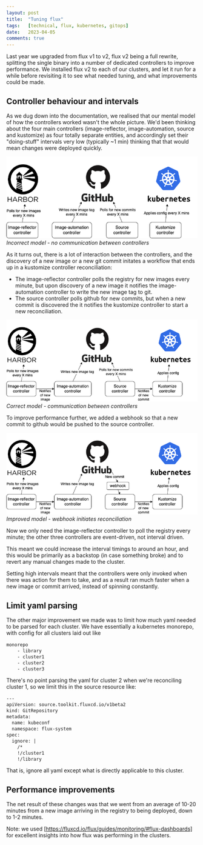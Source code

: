 ```yaml
---
layout: post
title:  "Tuning flux"
tags:   [technical, flux, kubernetes, gitops]
date:   2023-04-05
comments: true
---
```


Last year we upgraded from flux v1 to v2, flux v2 being a full rewrite, splitting the single binary into a number of dedicated controllers to improve performance. We installed flux v2 to each of our clusters, and let it run for a while before revisiting it to see what needed tuning, and what improvements could be made.

## Controller behaviour and intervals

As we dug down into the documentation, we realised that our mental model of how the controllers worked wasn't the whole picture. We'd been thinking about the four main controllers (image-reflector, image-automation, source and kustomize) as four totally separate entities, and accordingly set their "doing-stuff" intervals very low (typically ~1 min) thinking that that would mean changes were deployed quickly.

![Incorrect_model](/assets/images/flux1.png)
*Incorrect model - no communication between controllers*

As it turns out, there is a lot of interaction between the controllers, and the discovery of a new image or a new git commit initates a workflow that ends up in a kustomize controller reconciliation:

* The image-reflector controller polls the registry for new images every minute, but upon discovery of a new image it notifies the image-automation controller to write the new image tag to git.
* The source controller polls github for new commits, but when a new commit is discovered the it notifies the kustomize controller to start a new reconciliation.

![Correct_model](/assets/images/flux2.png)
*Correct model - communication between controllers*

To improve performance further, we added a webhook so that a new commit to github would be pushed to the source controller.

![Improved_model](/assets/images/flux3.png)
*Improved model - webhook initiates reconciliation*

Now we only need the image-reflector controller to poll the registry every minute; the other three controllers are event-driven, not interval driven.

This meant we could increase the interval timings to around an hour, and this would be primarily as a backstop (in case something broke) and to revert any manual changes made to the cluster.

Setting high intervals meant that the controllers were only invoked when there was action for them to take, and as a result ran much faster when a new image or commit arrived, instead of spinning constantly.

## Limit yaml parsing

The other major improvement we made was to limit how much yaml needed to be parsed for each cluster. We have essentially a kubernetes monorepo, with config for all clusters laid out like

```
monorepo
    - library
    - cluster1
    - cluster2
    - cluster3
```

There's no point parsing the yaml for cluster 2 when we're reconciling cluster 1, so we limit this in the source resource like:

```
---
apiVersion: source.toolkit.fluxcd.io/v1beta2
kind: GitRepository
metadata:
  name: kubeconf
  namespace: flux-system
spec:
  ignore: |
    /*
    !/cluster1
    !/library
```

That is, ignore all yaml except what is directly applicable to this cluster.

## Performance improvements

The net result of these changes was that we went from an average of 10-20 minutes from a new image arriving in the registry to being deployed, down to 1-2 minutes.

Note: we used [https://fluxcd.io/flux/guides/monitoring/#flux-dashboards] for excellent insights into how flux was performing in the clusters.
